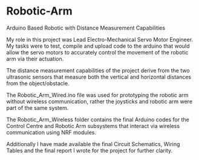 # Robotic-Arm
Arduino Based Robotic with Distance Measurement Capabilities

My role in this project was Lead Electro-Mechanical Servo Motor Engineer. My tasks were to test, compile and upload code to the arduino that would allow the servo motors to accurately control the movement of the robotic arm via their actuation.

The distance measurement capabilities of the project derive from the two ultrasonic sensors that measure both the vertical and horizontal distances from the object/obstacle.

The Robotic_Arm_Wired.ino file was used for prototyping the robotic arm without wireless communication, rather the joysticks and robotic arm were part of the same system.

The Robotic_Arm_Wireless folder contains the final Arduino codes for the Control Centre and Robotic Arm subsystems that interact via wireless communication using NRF modules.

Additionally I have made available the final Circuit Schematics, Wiring Tables and the final report I wrote for the project for further clarity.

